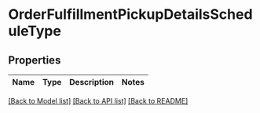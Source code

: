 # OrderFulfillmentPickupDetailsScheduleType

## Properties

 Name | Type | Description | Notes 
------|------|-------------|-------

[[Back to Model list]](../README.md#documentation-for-models) [[Back to API list]](../README.md#documentation-for-api-endpoints) [[Back to README]](../README.md)

